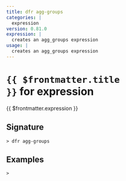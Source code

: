 ```yaml
---
title: dfr agg-groups
categories: |
  expression
version: 0.81.0
expression: |
  creates an agg_groups expression
usage: |
  creates an agg_groups expression
---
```


# <code>{{ $frontmatter.title }}</code> for expression

<div class='command-title'>{{ $frontmatter.expression }}</div>

## Signature

```> dfr agg-groups ```

## Examples


```shell
>

```
